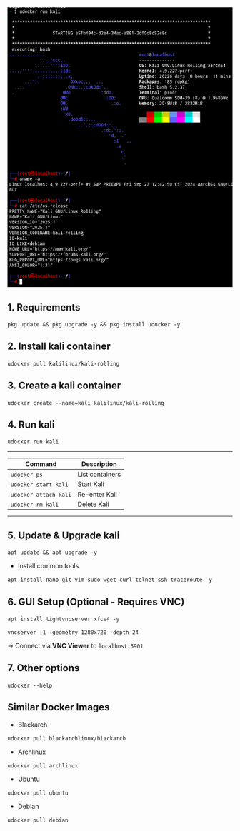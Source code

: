 <img src="https://github.com/xiv3r/kali-termux-udocker/blob/main/udocker.png">

## 1. Requirements 
```
pkg update && pkg upgrade -y && pkg install udocker -y
```
## 2. Install kali container
```
udocker pull kalilinux/kali-rolling
```
## 3. Create a kali container
```
udocker create --name=kali kalilinux/kali-rolling  
```
## 4. Run kali
```
udocker run kali  
```
---
| Command | Description |  
|---------|-------------|  
| `udocker ps` | List containers |  
| `udocker start kali` | Start Kali |  
| `udocker attach kali` | Re-enter Kali |  
| `udocker rm kali` | Delete Kali |

---
## 5. Update & Upgrade kali
```
apt update && apt upgrade -y
```
- install common tools
```
apt install nano git vim sudo wget curl telnet ssh traceroute -y
```
## 6. GUI Setup (Optional - Requires VNC)
```
apt install tightvncserver xfce4 -y
```
```
vncserver :1 -geometry 1280x720 -depth 24  
```  
→ Connect via **VNC Viewer** to `localhost:5901`

## 7. Other options
```
udocker --help
```

## Similar Docker Images
- Blackarch
```
udocker pull blackarchlinux/blackarch
```
- Archlinux
```
udocker pull archlinux
```
- Ubuntu 
```
udocker pull ubuntu
```
- Debian
```
udocker pull debian
```
